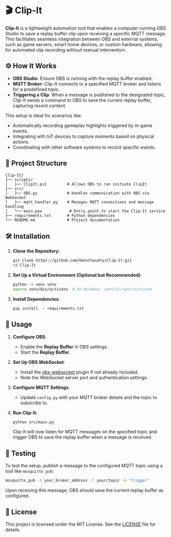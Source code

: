 # 🎬 Clip-It

**Clip-It** is a lightweight automation tool that enables a computer running OBS Studio to save a replay buffer clip upon receiving a specific MQTT message. This facilitates seamless integration between OBS and external systems, such as game servers, smart home devices, or custom hardware, allowing for automated clip recording without manual intervention.

## ⚙️ How It Works

- **OBS Studio**: Ensure OBS is running with the replay buffer enabled.
- **MQTT Broker**: Clip-It connects to a specified MQTT broker and listens for a predefined topic.
- **Triggering a Clip**: When a message is published to the designated topic, Clip-It sends a command to OBS to save the current replay buffer, capturing recent content.

This setup is ideal for scenarios like:

- Automatically recording gameplay highlights triggered by in-game events.
- Integrating with IoT devices to capture moments based on physical actions.
- Coordinating with other software systems to record specific events.

## 📂 Project Structure

```
Clip-It/
├── scripts/
│   ├── ClipIt.ps1         # Allows OBS to run initiate ClipIt
├── src/
│   ├── OBS.py             # Handles communication with OBS via WebSocket
│   ├── mqtt_handler.py    # Manages MQTT connections and message handling
│   └── main.pyw            # Entry point to start the Clip-It service
├── requirements.txt       # Python dependencies
└── README.md              # Project documentation
```

## 🛠️ Installation

1. **Clone the Repository**:

   ```bash
   git clone https://github.com/HansChaudry/Clip-It.git
   cd Clip-It
   ```

2. **Set Up a Virtual Environment (Optional but Recommended)**:

   ```bash
   python -m venv venv
   source venv/bin/activate  # On Windows: venv\Scripts\activate
   ```

3. **Install Dependencies**:

   ```bash
   pip install -r requirements.txt
   ```

## 🚀 Usage

1. **Configure OBS**:
   - Enable the **Replay Buffer** in OBS settings.
   - Start the **Replay Buffer**.

2. **Set Up OBS WebSocket**:
   - Install the [obs-websocket](https://github.com/obsproject/obs-websocket) plugin if not already included.
   - Note the WebSocket server port and authentication settings.

3. **Configure MQTT Settings**:
   - Update `config.py` with your MQTT broker details and the topic to subscribe to.

4. **Run Clip-It**:

   ```bash
   python src/main.py
   ```

   Clip-It will now listen for MQTT messages on the specified topic and trigger OBS to save the replay buffer when a message is received.

## 🧪 Testing

To test the setup, publish a message to the configured MQTT topic using a tool like `mosquitto_pub`:

```bash
mosquitto_pub -h your_broker_address -t your/topic -m "trigger"
```

Upon receiving this message, OBS should save the current replay buffer as configured.

## 📄 License

This project is licensed under the MIT License. See the [LICENSE](LICENSE) file for details.
